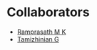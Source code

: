 # 

# Collaborators
 - [Ramprasath M K](https://github.com/ramprasathmk/)
 - [Tamizhinian G](https://github.com/tamil368/)